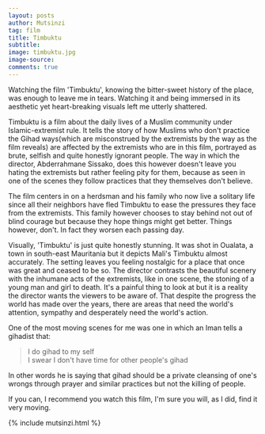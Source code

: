 ```yaml
---
layout: posts
author: Mutsinzi
tag: film
title: Timbuktu
subtitle:
image: timbuktu.jpg
image-source:
comments: true
---
```


Watching the film 'Timbuktu', knowing the bitter-sweet history of the place, was enough to leave me in tears. Watching it and being immersed in its aesthetic yet heart-breaking visuals left me utterly shattered.

Timbuktu is a film about the daily lives of a Muslim community under Islamic-extremist rule. It tells the story of how Muslims who don't practice the Gihad ways(which are misconstrued by the extremists by the way as the film reveals) are affected by the extremists who are in this film, portrayed as brute, selfish and quite honestly ignorant people. The way in which the director, Abderrahmane Sissako, does this however doesn't leave you hating the extremists but rather feeling pity for them, because as seen in one of the scenes they follow practices that they themselves don't believe.

The film centers in on a herdsman and his family who now live a solitary life since all their neighbors have fled Timbuktu to ease the pressures they face from the extremists. This family however chooses to stay behind not out of blind courage but because they hope things might get better. Things however, don't. In fact they worsen each passing day.

Visually, 'Timbuktu' is just quite honestly stunning. It was shot in Oualata, a town in south-east Mauritania but it depicts Mali's Timbuktu almost accurately. The setting leaves you feeling nostalgic for a place that once was great and ceased to be so. The director contrasts the beautiful scenery with the inhumane acts of the extremists, like in one scene, the stoning of a young man and girl to death. It's a painful thing to look at but it is a reality the director wants the viewers to be aware of. That despite the progress the world has made over the years, there are areas that need the world's attention, sympathy and desperately need the world's action.

One of the most moving scenes for me was one in which an Iman tells a gihadist that:

  > I do gihad to my self<br/>
    I swear I don't have time for other people's gihad

In other words he is saying that gihad should be a private cleansing of one's wrongs through prayer and similar practices but not the killing of people.

If you can, I recommend you watch this film, I'm sure you will, as I did, find it very moving.

{% include mutsinzi.html %}
